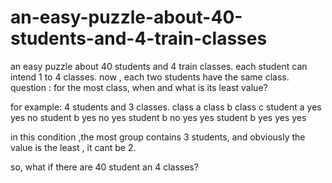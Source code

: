 # an-easy-puzzle-about-40-students-and-4-train-classes
an easy puzzle about 40 students and 4 train classes. each student can intend 1 to 4 classes. now , each two students have the same class. question : for the most class, when and what is its least value?

for example: 4 students and 3 classes. 
          class a  class b  class c
student a   yes      yes       no
student b   yes       no      yes
student b   no       yes      yes
student b   yes      yes      yes

in this condition ,the most group contains 3 students, and obviously the value is the least , it cant be 2.

so, what if there are 40 student an 4 classes?
